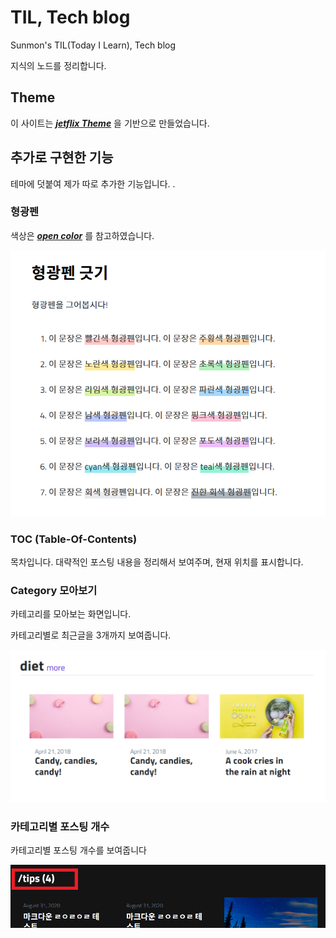 # TIL, Tech blog

Sunmon's TIL(Today I Learn), Tech blog

지식의 노드를 정리합니다.


## Theme

이 사이트는 ***[jetflix Theme](https://github.com/thiagorossener/jekflix-template)*** 을 기반으로 만들었습니다.
   
  
## 추가로 구현한 기능

테마에 덧붙여 제가 따로 추가한 기능입니다.
.


### 형광펜

색상은 ***[open color](https://yeun.github.io/open-color/)*** 를 참고하였습니다.


![underlines](assets/img/uploads/readme/underlines.png)  
  
  
  
### TOC (Table-Of-Contents)

목차입니다. 대략적인 포스팅 내용을 정리해서 보여주며, 현재 위치를 표시합니다.
  

### Category 모아보기

카테고리를 모아보는 화면입니다.

카테고리별로 최근글을 3개까지 보여줍니다.

![categories](assets/img/uploads/readme/categories.png)


### 카테고리별 포스팅 개수 

카테고리별 포스팅 개수를 보여줍니다

![category-postings](assets/img/uploads/readme/category-counter.png)  

